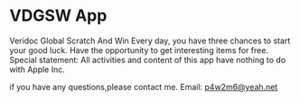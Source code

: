 # VDGSW App

Veridoc Global Scratch And Win 
 Every day, you have three chances to start your good luck. Have the opportunity to get interesting items for free.
Special statement:
All activities and content of this app have nothing to do with Apple Inc.

if you have any questions,please contact me.
Email: p4w2m6@yeah.net
